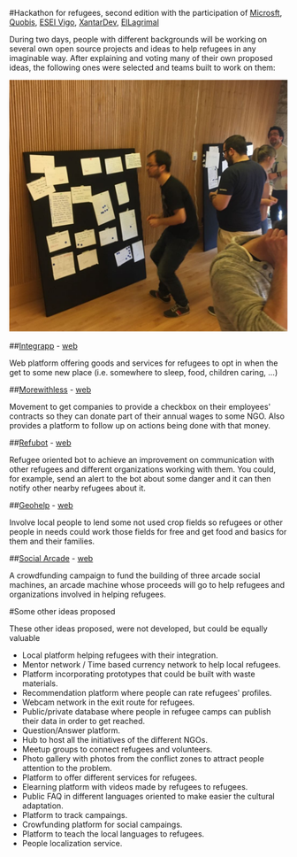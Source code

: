 #Hackathon for refugees, second edition with the participation of [Microsft](https://www.microsoft.com/es-es/), [Quobis](https://www.quobis.com/), [ESEI Vigo](http://esei.uvigo.es/), [XantarDev](https://www.meetup.com/es-ES/XantarDev/?chapter_analytics_code=UA-90442340-1), [ElLagrimal](http://www.ellagrimal.com/)

During two days, people with different backgrounds will be working on several own open source projects and ideas to help refugees in any imaginable way.
After explaining and voting many of their own proposed ideas, the following ones were selected and teams built to work on them:

![panel](panel.png)

##[Integrapp](https://github.com/refu-gal/integrapp) - [web](http://meanit.refu.gal)

Web platform offering goods and services for refugees to opt in when the get to some new place (i.e. somewhere to sleep, food, children caring, ...)


##[Morewithless](https://github.com/refu-gal/morewithless) - [web](http://morewithless.refu.gal)

Movement to get companies to provide a checkbox on their employees' contracts so they can donate part of their annual wages to some NGO. Also provides a platform to follow up on actions being done with that money.

##[Refubot](https://github.com/refu-gal/refubot) - [web](http://refubot.refu.gal)

Refugee oriented bot to achieve an improvement on communication with other refugees and different organizations working with them. You could, for example, send an alert to the bot about some danger and it can then notify other nearby refugees about it.

##[Geohelp](https://github.com/refu-gal/geohelp) - [web](http://geohelp.refu.gal)

Involve local people to lend some not used crop fields so refugees or other people in needs could work those fields for free and get food and basics for them and their families.

##[Social Arcade](https://github.com/refu-gal/socialarcade) - [web](http://socialarcade.refu.gal)

A crowdfunding campaign to fund the building of three arcade social machines, an arcade machine whose proceeds will go to help refugees and organizations involved in helping refugees.

#Some other ideas proposed

These other ideas proposed, were not developed, but could be equally valuable

* Local platform helping refugees with their integration.
* Mentor network / Time based currency network to help local refugees.
* Platform incorporating prototypes that could be built with waste materials.
* Recommendation platform where people can rate refugees' profiles.
* Webcam network in the exit route for refugees.
* Public/private database where people in refugee camps can publish their data in order to get reached.
* Question/Answer platform.
* Hub to host all the initiatives of the different NGOs.
* Meetup groups to connect refugees and volunteers.
* Photo gallery with photos from the conflict zones to attract people attention to the problem.
* Platform to offer different services for refugees.
* Elearning platform with videos made by refugees to refugees.
* Public FAQ in different languages oriented to make easier the cultural adaptation.
* Platform to track campaings.
* Crowfunding platform for social campaings.
* Platform to teach the local languages to refugees.
* People localization service.

